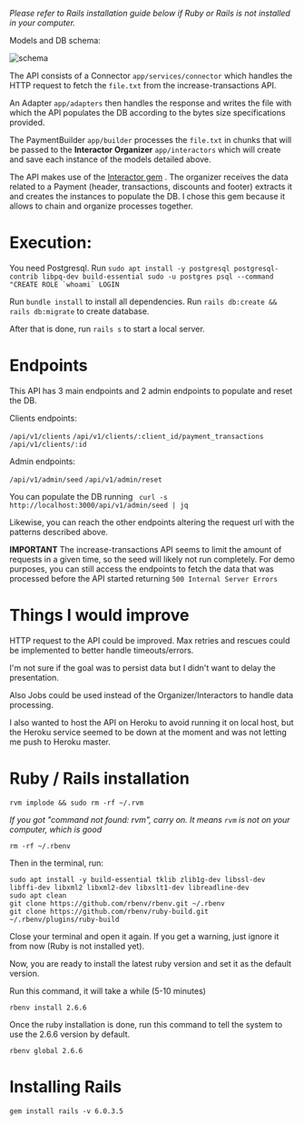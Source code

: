 _Please refer to Rails installation guide below if Ruby or Rails is not installed in your computer._

Models and DB schema:

![schema](https://user-images.githubusercontent.com/46629749/111673994-4c809100-87fa-11eb-9d0b-6aca6957dc57.jpeg)

The API consists of a Connector ```app/services/connector``` which handles the HTTP request to fetch the ```file.txt``` from the increase-transactions API.

An Adapter ```app/adapters``` then handles the response and writes the file with which the API populates the DB according to the bytes size specifications provided.

The PaymentBuilder ```app/builder``` processes the ```file.txt``` in chunks that will be passed to the **Interactor Organizer** ```app/interactors``` which will create and save each instance of the models detailed above.

The API makes use of the [Interactor gem](https://github.com/collectiveidea/interactor)  . The organizer receives the data related to a Payment (header, transactions, discounts and footer) extracts it and creates the instances to populate the DB. I chose this gem because it allows to chain and organize processes together.


# Execution:
You need Postgresql. Run ```sudo apt install -y postgresql postgresql-contrib libpq-dev build-essential
sudo -u postgres psql --command "CREATE ROLE `whoami` LOGIN ```

Run ```bundle install``` to install all dependencies.
Run ```rails db:create && rails db:migrate``` to create database.

After that is done, run ```rails s``` to start a local server.

# Endpoints

This API has 3 main endpoints and 2 admin endpoints to populate and reset the DB.

Clients endpoints:

```/api/v1/clients```
```/api/v1/clients/:client_id/payment_transactions```
```/api/v1/clients/:id```

Admin endpoints:

```/api/v1/admin/seed```
```/api/v1/admin/reset```

You can populate the DB running ``` curl -s http://localhost:3000/api/v1/admin/seed | jq```

Likewise, you can reach the other endpoints altering the request url with the patterns described above.

**IMPORTANT** The increase-transactions API seems to limit the amount of requests in a given time, so the seed will likely not run completely. For demo purposes, you can still access the endpoints to fetch the data that was processed before the API started returning ```500 Internal Server Errors```

# Things I would improve

HTTP request to the API could be improved. Max retries and rescues could be implemented to better handle timeouts/errors.

I'm not sure if the goal was to persist data but I didn't want to delay the presentation.

Also Jobs could be used instead of the Organizer/Interactors to handle data processing.

I also wanted to host the API on Heroku to avoid running it on local host, but the Heroku service seemed to be down at the moment and was not letting me push to Heroku master.


# Ruby / Rails installation

```
rvm implode && sudo rm -rf ~/.rvm
```

_If you got "command not found: rvm", carry on. It means `rvm` is not
on your computer, which is good_

```
rm -rf ~/.rbenv
```
Then in the terminal, run:
```
sudo apt install -y build-essential tklib zlib1g-dev libssl-dev libffi-dev libxml2 libxml2-dev libxslt1-dev libreadline-dev
sudo apt clean
git clone https://github.com/rbenv/rbenv.git ~/.rbenv
git clone https://github.com/rbenv/ruby-build.git ~/.rbenv/plugins/ruby-build
```

Close your terminal and open it again. If you get a warning, just ignore it from now (Ruby is not installed yet).

Now, you are ready to install the latest ruby version and set it as the default version.

Run this command, it will take a while (5-10 minutes)

```
rbenv install 2.6.6
```

Once the ruby installation is done, run this command to tell the system to use the 2.6.6 version by default.

```
rbenv global 2.6.6
```
# Installing Rails

```
gem install rails -v 6.0.3.5
```
